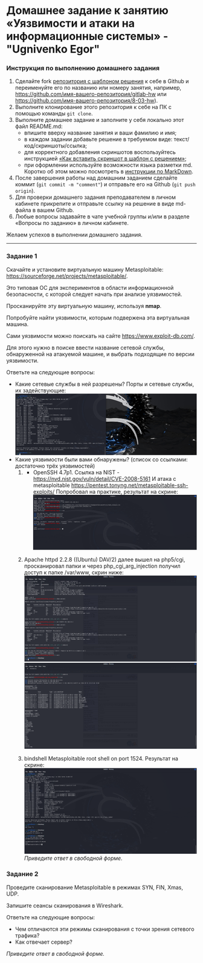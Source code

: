 # Домашнее задание к занятию «Уязвимости и атаки на информационные системы» - "Ugnivenko Egor"

### Инструкция по выполнению домашнего задания

1. Сделайте fork [репозитория c шаблоном решения](https://github.com/netology-code/sys-pattern-homework) к себе в Github и переименуйте его по названию или номеру занятия, например, https://github.com/имя-вашего-репозитория/gitlab-hw или https://github.com/имя-вашего-репозитория/8-03-hw).
2. Выполните клонирование этого репозитория к себе на ПК с помощью команды `git clone`.
3. Выполните домашнее задание и заполните у себя локально этот файл README.md:
   - впишите вверху название занятия и ваши фамилию и имя;
   - в каждом задании добавьте решение в требуемом виде: текст/код/скриншоты/ссылка;
   - для корректного добавления скриншотов воспользуйтесь инструкцией [«Как вставить скриншот в шаблон с решением»](https://github.com/netology-code/sys-pattern-homework/blob/main/screen-instruction.md);
   - при оформлении используйте возможности языка разметки md. Коротко об этом можно посмотреть в [инструкции по MarkDown](https://github.com/netology-code/sys-pattern-homework/blob/main/md-instruction.md).
4. После завершения работы над домашним заданием сделайте коммит (`git commit -m "comment"`) и отправьте его на Github (`git push origin`).
5. Для проверки домашнего задания преподавателем в личном кабинете прикрепите и отправьте ссылку на решение в виде md-файла в вашем Github.
6. Любые вопросы задавайте в чате учебной группы и/или в разделе «Вопросы по заданию» в личном кабинете.

Желаем успехов в выполнении домашнего задания.

------

### Задание 1

Скачайте и установите виртуальную машину Metasploitable: https://sourceforge.net/projects/metasploitable/.

Это типовая ОС для экспериментов в области информационной безопасности, с которой следует начать при анализе уязвимостей.

Просканируйте эту виртуальную машину, используя **nmap**.

Попробуйте найти уязвимости, которым подвержена эта виртуальная машина.

Сами уязвимости можно поискать на сайте https://www.exploit-db.com/.

Для этого нужно в поиске ввести название сетевой службы, обнаруженной на атакуемой машине, и выбрать подходящие по версии уязвимости.

Ответьте на следующие вопросы:

- Какие сетевые службы в ней разрешены?
	Порты и сетевые службы, их задействующие:
	![ports/services](https://github.com/ugegkonst/sdb-homeworks/blob/sdbsql-24/img/ex1.png)
- Какие уязвимости были вами обнаружены? (список со ссылками: достаточно трёх уязвимостей)
	1. - OpenSSH 4.7p1. Ссылка на NIST  - https://nvd.nist.gov/vuln/detail/CVE-2008-5161
	И атака с metasploitable https://pentest.tonyng.net/metasploitable-ssh-exploits/
	Попробовал на практике, результат на скрине:
	![ports/services](https://github.com/ugegkonst/sdb-homeworks/blob/sdbsql-24/img/ex1_1.png)

	2. Apache httpd 2.2.8 ((Ubuntu) DAV/2) далее вышел на php5/cgi, просканировал папки и через
	php_cgi_arg_injection получил доступ к папке /var/www, скрин ниже:
	![ports/services](https://github.com/ugegkonst/sdb-homeworks/blob/sdbsql-24/img/ex1_2.png)
	![ports/services](https://github.com/ugegkonst/sdb-homeworks/blob/sdbsql-24/img/ex1_3.png)
  
	3. bindshell Metasploitable root shell on port 1524. Результат на скрине:
	![ports/services](https://github.com/ugegkonst/sdb-homeworks/blob/sdbsql-24/img/ex1_4.png)
*Приведите ответ в свободной форме.*  

### Задание 2

Проведите сканирование Metasploitable в режимах SYN, FIN, Xmas, UDP.

Запишите сеансы сканирования в Wireshark.

Ответьте на следующие вопросы:

- Чем отличаются эти режимы сканирования с точки зрения сетевого трафика?
- Как отвечает сервер?

*Приведите ответ в свободной форме.*
